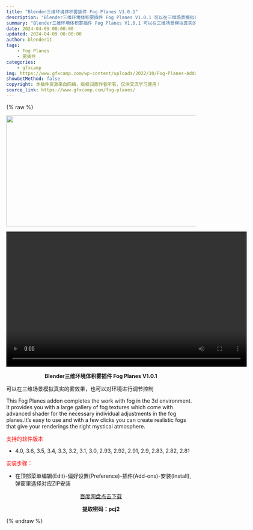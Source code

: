 ```yaml
---
title: "Blender三维环境体积雾插件 Fog Planes V1.0.1"
description: "Blender三维环境体积雾插件 Fog Planes V1.0.1 可以在三维场景模拟真实的雾效果，也可以对环境进行调节控制 This Fog Planes addon completes the ..."
summary: "Blender三维环境体积雾插件 Fog Planes V1.0.1 可以在三维场景模拟真实的雾效果，也可以对环境进行调节控制 This Fog Planes addon completes the ..."
date: 2024-04-09 00:00:00
updated: 2024-04-09 00:00:00
author: blenderit
tags: 
    - Fog Planes
    - 雾插件
categories:
    - gfxcamp
img: https://www.gfxcamp.com/wp-content/uploads/2022/10/Fog-Planes-Addon.jpg
showGetMethod: false
copyright: 本插件资源来自网络，版权归原作者所有，仅供交流学习使用！
source_link: https://www.gfxcamp.com/fog-planes/
---
```


{% raw %}
<div><p><img decoding="async" class="aligncenter size-full wp-image-107590" src="https://www.gfxcamp.com/wp-content/uploads/2022/10/Fog-Planes-Addon.jpg" data-src="https://www.gfxcamp.com/wp-content/uploads/2022/10/Fog-Planes-Addon.jpg" alt="" width="590" height="295" data-srcset="https://www.gfxcamp.com/wp-content/uploads/2022/10/Fog-Planes-Addon.jpg 590w, https://www.gfxcamp.com/wp-content/uploads/2022/10/Fog-Planes-Addon-150x75.jpg 150w" data-sizes="(max-width: 590px) 100vw, 590px"><br>
</p><center><div style="width: 640px;" class="wp-video"><!--[if lt IE 9]><script>document.createElement('video');</script><![endif]-->
<video class="wp-video-shortcode" id="video-107599-1" width="640" height="360" preload="true" controls="controls"><source type="video/mp4" src="https://cloud.video.taobao.com//play/u/80049544/p/2/e/6/t/1/382755855342.mp4?_=1"></source><a href="https://cloud.video.taobao.com//play/u/80049544/p/2/e/6/t/1/382755855342.mp4">https://cloud.video.taobao.com//play/u/80049544/p/2/e/6/t/1/382755855342.mp4</a></video></div></center><p style="text-align: center;"><strong>Blender三维环境体积雾插件 Fog Planes V1.0.1</strong></p><p>可以在三维场景模拟真实的雾效果，也可以对环境进行调节控制</p><p>This Fog Planes addon completes the work with fog in the 3d environment. It provides you with a large gallery of fog textures which come with advanced shader for the necessary individual adjustments in the fog planes.It’s easy to use and with a few clicks you can create realistic fogs that give your renderings the right mystical atmosphere.</p><p><span style="color: #ff0000;">支持的软件版本</span></p><ul>
<li>4.0, 3.6, 3.5, 3.4, 3.3, 3.2, 3.1, 3.0, 2.93, 2.92, 2.91, 2.9, 2.83, 2.82, 2.81</li>
</ul><p><span style="color: #ff0000;">安装步骤：</span></p><ul>
<li>在顶部菜单编辑(Edit)-偏好设置(Preference)-插件(Add-ons)-安装(Install),弹窗里选择对应ZIP安装</li>
</ul><p style="text-align: center;"><a class="maxbutton-3 maxbutton maxbutton-baidu" target="_blank" rel="noopener" href="https://pan.baidu.com/s/1ZWj-9Sf4Rw8Xo4JET2WXnw?pwd=pcj2"><span class="mb-text">百度网盘点击下载</span></a></p><p style="text-align: center;"><strong>提取密码：pcj2</strong></p></div>
<div style="display: none">gfxcamp</div>
{% endraw %}